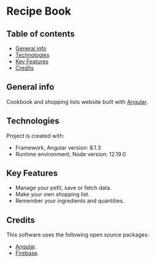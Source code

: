 # Recipe Book

## Table of contents
* [General info](#general-info)
* [Technologies](#technologies)
* [Key Features](#key-features)
* [Credits](#credits)

## General info
Cookbook and shopping lists website built with [Angular](https://angular.io/).

## Technologies
Project is created with:
* Framework, Angular version: 8.1.3
* Runtime environment, Node version: 12.19.0

## Key Features
- Manage your pefil, save or fetch data.
- Make your own shopping list.
- Remember your ingredients and quantities.

## Credits
This software uses the following open source packages:
- [Angular](https://angular.io/).
- [Firebase](https://firebase.google.com/).
